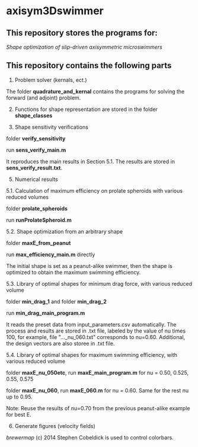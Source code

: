 # axisym3Dswimmer

## This repository stores the programs for:

_Shape optimization of slip-driven axisymmetric microswimmers_

## This repository contains the following parts
1. Problem solver (kernals, ect.)

  The folder **quadrature_and_kernal** contains the programs for solving the forward (and adjoint) problem. 
   
2. Functions for shape representation are stored in the folder **shape_classes**

3. Shape sensitivity verifications

  folder **verify_sensitivity**
   
  run **sens_verify_main.m** 
    
  It reproduces the main results in Section 5.1. The results are stored in **sens_verify_result.txt**.

5. Numerical results

5.1. Calculation of maximum efficiency on prolate spheroids with various reduced volumes

  folder **prolate_spheroids**
  
  run **runProlateSpheroid.m**
   
5.2. Shape optimization from an arbitrary shape

  folder **maxE_from_peanut**
  
  run **max_efficiency_main.m** directly 
  
  The initial shape is set as a peanut-alike swimmer, then the shape is optimized to obtain the maximum swimming efficiency.
 
5.3. Library of optimal shapes for minimum drag force, with various reduced volume

   folder **min_drag_1** and folder **min_drag_2**
   
   run **min_drag_main_program.m**
   
   It reads the preset data from input_parameters.csv automatically. The process and results are stored in .txt file, labeled by the value of nu times 100, for example, file "..._nu_060.txt" corresponds to nu=0.60. Additional, the design vectors are also storee in .txt file.

5.4. Library of optimal shapes for maximum swimming efficiency, with various reduced volume

   folder **maxE_nu_050etc**, run **maxE_main_program.m** for nu = 0.50, 0.525, 0.55, 0.575
   
   folder **maxE_nu_060**, run **maxE_060.m** for nu = 0.60. Same for the rest nu up to 0.95.
   
   Note: Reuse the results of nu=0.70 from the previous peanut-alike example for best E.
   
6. Generate figures (velocity fields)

  _brewermap_ (c) 2014 Stephen Cobeldick is used to control colorbars.
